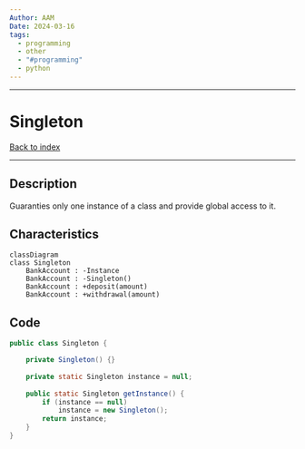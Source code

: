 ```yaml
---
Author: AAM
Date: 2024-03-16
tags:
  - programming
  - other
  - "#programming"
  - python
---
```

---
# Singleton

[Back to index](../PATTERNS.md)

---

## Description

Guaranties only one instance of a class and provide global access to it.

## Characteristics

```mermaid
classDiagram
class Singleton
	BankAccount : -Instance
	BankAccount : -Singleton()
	BankAccount : +deposit(amount)
	BankAccount : +withdrawal(amount)
```
## Code

```java
public class Singleton { 

	private Singleton() {}
	
	private static Singleton instance = null;
	
	public static Singleton getInstance() {
		if (instance == null)
			instance = new Singleton();
		return instance;
	}
}
```